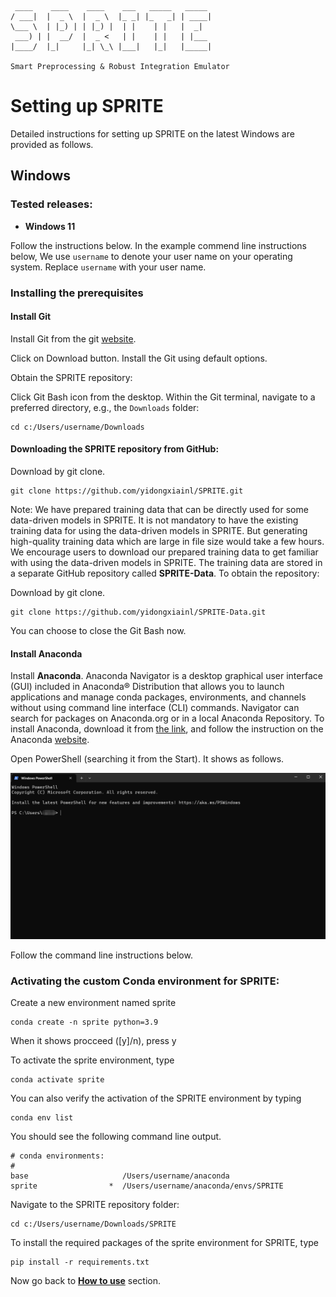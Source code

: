 	 ____    ____    ____    ___   _____   _____
	/ ___|  |  _ \  |  _ \  |_ _| |_   _| | ____|
	\___ \  | |_) | | |_) |  | |    | |   |  _|
	 ___) | |  __/  |  _ <   | |    | |   | |___
	|____/  |_|     |_| \_\ |___|   |_|   |_____|
	
	Smart Preprocessing & Robust Integration Emulator


# Setting up SPRITE

Detailed instructions for setting up SPRITE on the latest Windows are provided as follows.

## Windows

### Tested releases:


* **Windows 11**

Follow the instructions below. In the example commend line instructions below, We use `username` to denote your user name on your operating system. Replace `username` with your user name.


### Installing the prerequisites

#### Install Git

Install Git from the git [website](https://gitforwindows.org/).

Click on Download button.
Install the Git using default options.

Obtain the SPRITE repository:

Click Git Bash icon from the desktop.
Within the Git terminal, navigate to a preferred directory, e.g., the `Downloads` folder:

	cd c:/Users/username/Downloads


#### Downloading the SPRITE repository from GitHub:
<!-- 
Choose one of the download options below:
-->	

Download by git clone.

	git clone https://github.com/yidongxiainl/SPRITE.git
		
<!-- 
* Download option **1b**. Unzip the downloaded file. 

		wget https://github.com/yidongxiainl/SPRITE/archive/refs/heads/main.zip
	
* Download option **2** (recommended for developers):

		git clone git@github.com:yidongxiainl/SPRITE.git
-->	

Note: We have prepared training data that can be directly used for some data-driven models in SPRITE. It is not mandatory to have the existing training data for using the data-driven models in SPRITE. But generating high-quality training data which are large in file size would take a few hours. We encourage users to download our prepared training data  to get familiar with using the data-driven models in SPRITE. The training data are stored in a separate GitHub repository called **SPRITE-Data**. To obtain the repository:

<!-- 
* Navigate to the same directory where the SPRITE repository is located, e.g., the `Downloads` folder:

		cd c:/Users/username/Downloads
-->	
<!-- 
Choose one of the download option below:
-->
Download by git clone.

	git clone https://github.com/yidongxiainl/SPRITE-Data.git
		
<!--
* Download option 1b. Unzip the downloaded file. 

		wget https://github.com/yidongxiainl/SPRITE-Data/archive/refs/heads/main.zip

* Download option 2 (recommended for developers):

		git clone git@github.com:yidongxiainl/SPRITE-Data.git
-->
You can choose to close the Git Bash now.

#### Install Anaconda

Install **Anaconda**. Anaconda Navigator is a desktop graphical user interface (GUI) included in Anaconda® Distribution that allows you to launch applications and manage conda packages, environments, and channels without using command line interface (CLI) commands. Navigator can search for packages on Anaconda.org or in a local Anaconda Repository. To install Anaconda, download it from [the link](https://www.anaconda.com/download/), and follow the instruction on the Anaconda [website](https://docs.anaconda.com/free/anaconda/install/windows/).


Open PowerShell (searching it from the Start). It shows as follows.

<img src="figs/powershell.png">

		
Follow the command line instructions below.


### Activating the custom Conda environment for SPRITE:
		
Create a new environment named sprite

	conda create -n sprite python=3.9
		
When it shows procceed ([y]/n), press y

To activate the sprite environment, type

	conda activate sprite
		
You can also verify the activation of the SPRITE environment by typing

	conda env list
		
You should see the following command line output.

	# conda environments:
	#
	base                     /Users/username/anaconda
	sprite                *  /Users/username/anaconda/envs/SPRITE

Navigate to the SPRITE repository folder:

	cd c:/Users/username/Downloads/SPRITE

To install the required packages of the sprite environment for SPRITE, type

	pip install -r requirements.txt

Now go back to [**How to use**](../) section.
